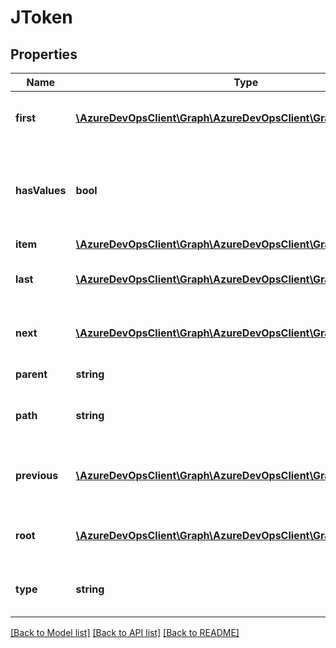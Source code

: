 # JToken

## Properties
Name | Type | Description | Notes
------------ | ------------- | ------------- | -------------
**first** | [**\AzureDevOpsClient\Graph\AzureDevOpsClient\Graph\Model\JToken**](JToken.md) | Get the first child token of this token. | [optional] 
**hasValues** | **bool** | Gets a value indicating whether this token has child tokens. | [optional] 
**item** | [**\AzureDevOpsClient\Graph\AzureDevOpsClient\Graph\Model\JToken**](JToken.md) |  | [optional] 
**last** | [**\AzureDevOpsClient\Graph\AzureDevOpsClient\Graph\Model\JToken**](JToken.md) | Get the last child token of this token. | [optional] 
**next** | [**\AzureDevOpsClient\Graph\AzureDevOpsClient\Graph\Model\JToken**](JToken.md) | Gets the next sibling token of this node. | [optional] 
**parent** | **string** | Gets or sets the parent. | [optional] 
**path** | **string** | Gets the path of the JSON token. | [optional] 
**previous** | [**\AzureDevOpsClient\Graph\AzureDevOpsClient\Graph\Model\JToken**](JToken.md) | Gets the previous sibling token of this node. | [optional] 
**root** | [**\AzureDevOpsClient\Graph\AzureDevOpsClient\Graph\Model\JToken**](JToken.md) | Gets the root JToken of this JToken. | [optional] 
**type** | **string** | Gets the node type for this JToken. | [optional] 

[[Back to Model list]](../README.md#documentation-for-models) [[Back to API list]](../README.md#documentation-for-api-endpoints) [[Back to README]](../README.md)


